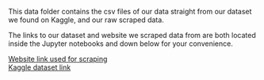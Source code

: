 This data folder contains the csv files of our data straight from our dataset we found on Kaggle, and our raw scraped data.

The links to our dataset and website we scraped data from are both located inside the Jupyter notebooks and down below for your convenience.

[Website link used for scraping](https://www.imdb.com/list/ls055294306/)
<br>
[Kaggle dataset link](https://www.kaggle.com/datasets/harshitshankhdhar/imdb-dataset-of-top-1000-movies-and-tv-shows?select=imdb_top_1000.csv)
